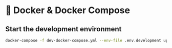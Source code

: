 # 🐳 Docker & Docker Compose

## Start the development environment

```bash
docker-compose -f dev-docker-compose.yml --env-file .env.development up --build

